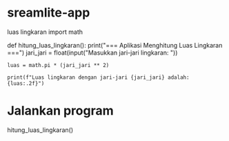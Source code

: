 # sreamlite-app
luas lingkaran
import math

def hitung_luas_lingkaran():
    print("=== Aplikasi Menghitung Luas Lingkaran ===")
    jari_jari = float(input("Masukkan jari-jari lingkaran: "))
    
    luas = math.pi * (jari_jari ** 2)
    
    print(f"Luas lingkaran dengan jari-jari {jari_jari} adalah: {luas:.2f}")

# Jalankan program
hitung_luas_lingkaran()



